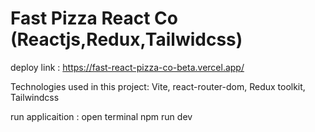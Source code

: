 # Fast Pizza React Co (Reactjs,Redux,Tailwidcss)

deploy link : https://fast-react-pizza-co-beta.vercel.app/

Technologies used in this project: Vite, react-router-dom, Redux toolkit, Tailwindcss

run applicaition :
open terminal
npm run dev


